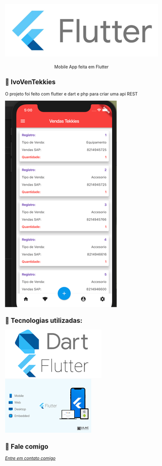 <h1 align="center">
    <img width="600" src="assets/flutter.jpeg" />
</h1>


<p align="center">
Mobile App feita em Flutter
</p>

📌 IvoVenTekkies 
------------------
O projeto foi feito com flutter e dart e php para criar uma api REST


<img src="assets/ivoventek.png" alt="page-home">


🔧 Tecnologias utilizadas:
------------------

<img src="assets/dartflutter.png" alt="page-home">
<img src="assets/images.png" alt="page-home">


💬 Fale comigo
------------------
[*Entre em contato comigo*](https://www.linkedin.com/in/ivo-baptista-3712144/)








